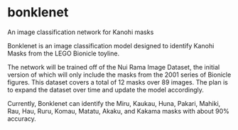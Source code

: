 # bonklenet
An image classification network for Kanohi masks

Bonklenet is an image classification model designed to identify Kanohi Masks from the LEGO Bionicle toyline.

The network will be trained off of the Nui Rama Image Dataset, the initial version of which will only include the masks from the 2001 series of Bionicle figures. 
This dataset covers a total of 12 masks over 89 images. The plan is to expand the dataset over time and update the model accordingly.

Currently, Bonklenet can identify the Miru, Kaukau, Huna, Pakari, Mahiki, Rau, Hau, Ruru, Komau, Matatu, Akaku, and Kakama masks with about 90% accuracy.
